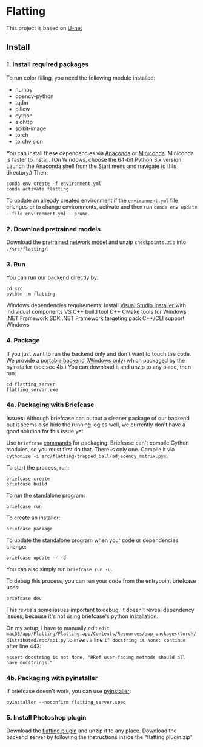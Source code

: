 # Flatting
This project is based on [U-net](https://github.com/milesial/Pytorch-UNet)

## Install
### 1. Install required packages
To run color filling, you need the following module installed:

- numpy
- opencv-python
- tqdm
- pillow
- cython
- aiohttp
- scikit-image
- torch
- torchvision

You can install these dependencies via [Anaconda](https://www.anaconda.com/products/individual) or [Miniconda](https://docs.conda.io/en/latest/miniconda.html).
Miniconda is faster to install. (On Windows, choose the 64-bit Python 3.x version. Launch the Anaconda shell from the Start menu and navigate to this directory.)
Then:

    conda env create -f environment.yml
    conda activate flatting

To update an already created environment if the `environment.yml` file changes or to change environments, activate and then run `conda env update --file environment.yml --prune`.

### 2. Download pretrained models
Download the [pretrained network model](https://drive.google.com/file/d/1NLooRQ8uZ3ZwQnAYjQAiGhOJqit5Q2_J/view?usp=sharing) and unzip `checkpoints.zip` into `./src/flatting/`.

### 3. Run
You can run our backend directly by:

    cd src
    python -m flatting

Windows dependencies requirements:
Install [Visual Studio Installer ](https://visualstudio.microsoft.com/visual-cpp-build-tools/) with individual components
    VS C++ build tool
    C++ CMake tools for Windows
    .NET Framework SDK
    .NET Framework targeting pack
    C++/CLI support
    Windows


### 4. Package
If you just want to run the backend only and don't want to touch the code. We provide a [portable backend (Windows only)](https://drive.google.com/file/d/1s9Z5Qgc9siWMu45iOetEUhuzNfJbjbGw/view?usp=sharing) which packaged by the pyinstaller (see sec 4b.) You can download it and unzip to any place, then run:

    cd flatting_server
    flatting_server.exe

### 4a. Packaging with Briefcase
**Issues:** Although briefcase can output a cleaner package of our backend but it seems also hide the running log as well, we currently don't have a good solution for this issue yet.

Use `briefcase` [commands](https://docs.beeware.org/en/latest/tutorial/tutorial-1.html) for packaging. Briefcase can't compile Cython modules, so you must first do that. There is only one. Compile it via `cythonize -i src/flatting/trapped_ball/adjacency_matrix.pyx`.

To start the process, run:

    briefcase create
    briefcase build

To run the standalone program:

    briefcase run

To create an installer:

    briefcase package

To update the standalone program when your code or dependencies change:

    briefcase update -r -d

You can also simply run `briefcase run -u`.

To debug this process, you can run your code from the entrypoint briefcase uses:

    briefcase dev

This reveals some issues important to debug. It doesn't reveal dependency issues, because it's not using briefcase's python installation.

On my setup, I have to manually edit `edit macOS/app/Flatting/Flatting.app/Contents/Resources/app_packages/torch/distributed/rpc/api.py` to insert a line `if docstring is None: continue` after line 443:

    assert docstring is not None, "RRef user-facing methods should all have docstrings."

### 4b. Packaging with pyinstaller

If briefcase doesn't work, you can use [pyinstaller](https://www.pyinstaller.org/):

    pyinstaller --noconfirm flatting_server.spec

### 5. Install Photoshop plugin
Download the [flatting plugin](https://drive.google.com/file/d/1HivdqU2Z2dIL2MvqzEYmCLO2_nDL2Cnk/view?usp=sharing) and unzip it to any place. 
Download the backend server by following the instructions inside the "flatting plugin.zip"

